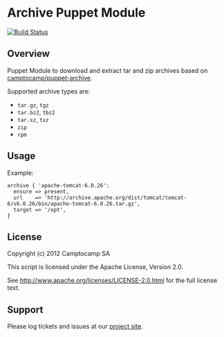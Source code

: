 Archive Puppet Module
====================

[![Build Status](https://secure.travis-ci.org/camptocamp/puppet-archive.png)](http://travis-ci.org/camptocamp/puppet-archive)

Overview
--------

Puppet Module to download and extract tar and zip archives based on [camptocamp/puppet-archive](https://github.com/camptocamp/puppet-archive).

Supported archive types are:

- `tar.gz`, `tgz`
- `tar.bz2`, `tbz2`
- `tar.xz`, `txz`
- `zip`
- `rpm`

Usage
-----

Example:

    archive { 'apache-tomcat-6.0.26':
      ensure => present,
      url    => 'http://archive.apache.org/dist/tomcat/tomcat-6/v6.0.26/bin/apache-tomcat-6.0.26.tar.gz',
      target => '/opt',
    }

License
-------

Copyright (c) 2012 Camptocamp SA

This script is licensed under the Apache License, Version 2.0.

See http://www.apache.org/licenses/LICENSE-2.0.html for the full license text.


Support
-------

Please log tickets and issues at our [project site](https://github.com/camptocamp/puppet-archive/issues).

